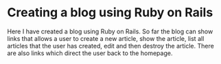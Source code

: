# Creating a blog using Ruby on Rails

Here I have created a blog using Ruby on Rails. So far the blog can show links that allows a user to create a new article, show the article, list all articles that the user has created, edit and then destroy the article. There are also links which direct the user back to the homepage.


